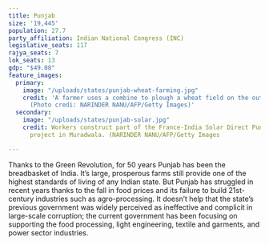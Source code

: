 ```yaml
---
title: Punjab
size: '19,445'
population: 27.7
party_affiliation: Indian National Congress (INC)
legislative_seats: 117
rajya_seats: 7
lok_seats: 13
gdp: "$49.08"
feature_images:
  primary:
    image: "/uploads/states/punjab-wheat-farming.jpg"
    credit: 'A farmer uses a combine to plough a wheat field on the outskirts of Amritsar.
      (Photo credi: NARINDER NANU/AFP/Getty Images)'
  secondary:
    image: "/uploads/states/punjab-solar.jpg"
    credit: Workers construct part of the France-India Solar Direct Punjab Solar Park
      project in Muradwala. (NARINDER NANU/AFP/Getty Images

---
```

Thanks to the Green Revolution, for 50 years Punjab has been the breadbasket of India. It’s large, prosperous farms still provide one of the highest standards of living of any Indian state. But Punjab has struggled in recent years thanks to the fall in food prices and its failure to build 21st-century industries such as agro-processing. It doesn’t help that the state’s previous government was widely perceived as ineffective and complicit in large-scale corruption; the current government has been focusing on supporting the food processing, light engineering, textile and garments, and power sector industries.  